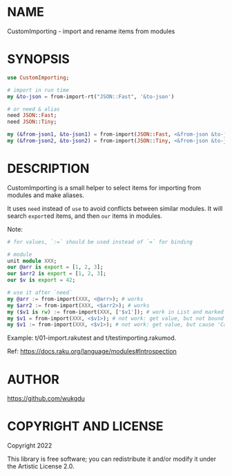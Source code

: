 NAME
====

CustomImporting - import and rename items from modules

SYNOPSIS
========

```raku
use CustomImporting;

# import in run time
my &to-json = from-import-rt("JSON::Fast", '&to-json')

# or need & alias
need JSON::Fast;
need JSON::Tiny;

my (&from-json1, &to-json1) = from-import(JSON::Fast, <&from-json &to-json>)
my (&from-json2, &to-json2) = from-import(JSON::Tiny, <&from-json &to-json>)
```

DESCRIPTION
===========

CustomImporting is a small helper to select items for importing from modules and make aliases.

It uses `need` instead of `use` to avoid conflicts between similar modules. It will search `export`ed items, and then `our` items in modules.

Note:
```raku
# for values, `:=` should be used instead of `=` for binding

# module
unit module XXX;
our @arr is export = [1, 2, 3];
our $arr2 is export = [1, 2, 3];
our $v is export = 42;

# use it after `need`
my @arr := from-import(XXX, <@arr>); # works
my $arr2 := from-import(XXX, <$arr2>); # works
my ($v1 is rw) := from-import(XXX, ['$v1']); # work in List and marked with `is rw`, but strange
my $v1 = from-import(XXX, <$v1>); # not work: get value, but not bound to it
my $v1 := from-import(XXX, <$v1>); # not work: get value, but cause 'Cannot assign to a readonly variable or a value' when try to modify it
```

Example: t/01-import.rakutest and t/testimporting.rakumod. 

Ref: https://docs.raku.org/language/modules#Introspection

AUTHOR
======

https://github.com/wukgdu

COPYRIGHT AND LICENSE
=====================

Copyright 2022 

This library is free software; you can redistribute it and/or modify it under the Artistic License 2.0.

